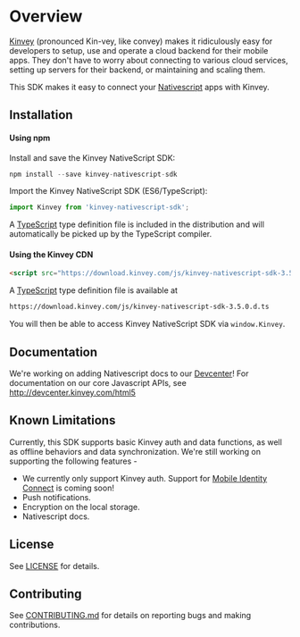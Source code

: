 # Overview

[Kinvey](http://www.kinvey.com) (pronounced Kin-vey, like convey) makes it ridiculously easy for developers to setup, use and operate a cloud backend for their mobile apps. They don't have to worry about connecting to various cloud services, setting up servers for their backend, or maintaining and scaling them.

This SDK makes it easy to connect your [Nativescript](https://www.nativescript.org/) apps with Kinvey.

## Installation

#### Using npm
Install and save the Kinvey NativeScript SDK:

```javascript
npm install --save kinvey-nativescript-sdk
```

Import the Kinvey NativeScript SDK (ES6/TypeScript):

```javascript
import Kinvey from 'kinvey-nativescript-sdk';
```

A [TypeScript](https://www.typescriptlang.org/) type definition file is included in the distribution and will automatically be picked up by the TypeScript compiler.

#### Using the Kinvey CDN

```html
<script src="https://download.kinvey.com/js/kinvey-nativescript-sdk-3.5.0.min.js"></script>
```

A [TypeScript](https://www.typescriptlang.org/) type definition file is available at

```html
https://download.kinvey.com/js/kinvey-nativescript-sdk-3.5.0.d.ts
```

You will then be able to access Kinvey NativeScript SDK via `window.Kinvey`.

## Documentation

We're working on adding Nativescript docs to our [Devcenter](http://devcenter.kinvey.com)! For documentation on our core Javascript APIs, see http://devcenter.kinvey.com/html5

## Known Limitations

Currently, this SDK supports basic Kinvey auth and data functions, as well as offline behaviors and data synchronization. We're still working on supporting the following features -

* We currently only support Kinvey auth. Support for [Mobile Identity Connect](http://devcenter.kinvey.com/guides/mobile-identity-connect) is coming soon!
* Push notifications.
* Encryption on the local storage.
* Nativescript docs.

## License
See [LICENSE](LICENSE) for details.

## Contributing
See [CONTRIBUTING.md](CONTRIBUTING.md) for details on reporting bugs and making contributions.
